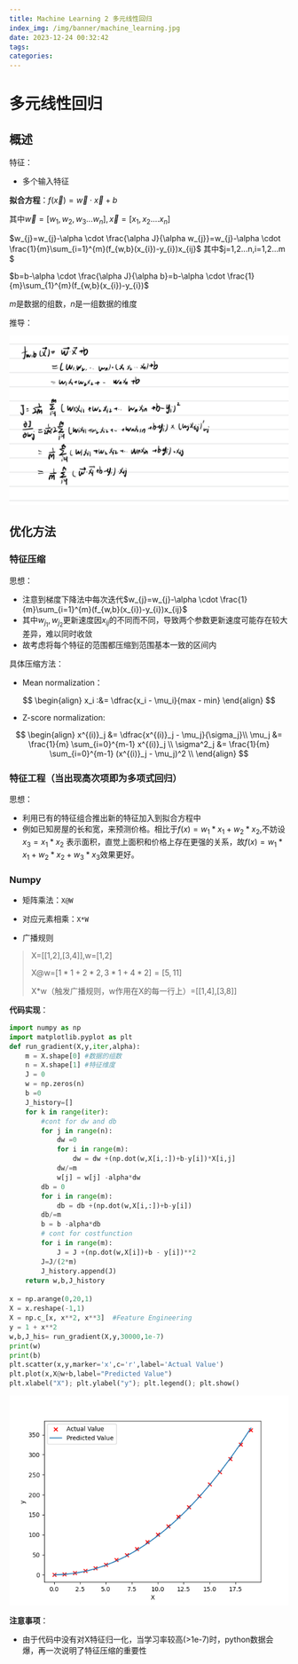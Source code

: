 ```yaml
---
title: Machine Learning 2 多元线性回归
index_img: /img/banner/machine_learning.jpg 
date: 2023-12-24 00:32:42
tags:
categories:
---
```


# 多元线性回归

## 概述

特征：

* 多个输入特征

**拟合方程**：$f(\vec x)= \vec w \cdot \vec x+b$

其中$\vec w=[w_{1},w_{2},w_{3}...w_{n}],\vec x =[x_{1},x_{2}....x_{n}]$

$w_{j}=w_{j}-\alpha \cdot \frac{\alpha J}{\alpha w_{j}}=w_{j}-\alpha \cdot \frac{1}{m}\sum_{i=1}^{m}(f_{w,b}(x_{i})-y_{i})x_{ij}$ 其中$j=1,2...n,i=1,2...m $

$b=b-\alpha \cdot \frac{\alpha J}{\alpha b}=b-\alpha \cdot \frac{1}{m}\sum_{1}^{m}(f_{w,b}(x_{i})-y_{i})$

$m$是数据的组数，$n$是一组数据的维度

推导：

![](/img/machine_learning/prove.png)

## 优化方法

### 特征压缩

思想：

* 注意到梯度下降法中每次迭代$w_{j}=w_{j}-\alpha \cdot \frac{1}{m}\sum_{i=1}^{m}(f_{w,b}(x_{i})-y_{i})x_{ij}$
* 其中$w_{j_{1}},w_{j_{2}}$更新速度因$x_{ij}$的不同而不同，导致两个参数更新速度可能存在较大差异，难以同时收敛
* 故考虑将每个特征的范围都压缩到范围基本一致的区间内

具体压缩方法：

* Mean normalization：

$$
\begin{align} x_i :&= \dfrac{x_i - \mu_i}{max - min} \end{align}
$$



*  Z-score normalization:


$$
\begin{align}
x^{(i)}_j &= \dfrac{x^{(i)}_j - \mu_j}{\sigma_j}\\
\mu_j &= \frac{1}{m} \sum_{i=0}^{m-1} x^{(i)}_j \\
\sigma^2_j &= \frac{1}{m} \sum_{i=0}^{m-1} (x^{(i)}_j - \mu_j)^2  \\
\end{align}
$$

### 特征工程（当出现高次项即为多项式回归）

思想：

* 利用已有的特征组合推出新的特征加入到拟合方程中
* 例如已知房屋的长和宽，来预测价格。相比于$f(x)=w_{1}*x_{1}+w_{2}*x_{2}$,不妨设$x_{3}=x_{1}*x_{2}$ 表示面积，直觉上面积和价格上存在更强的关系，故$f(x)=w_{1}*x_{1}+w_{2}*x_{2}+w_{3}*x_{3}$效果更好。

### Numpy

* 矩阵乘法：`X@W`

* 对应元素相乘：`X*W`
* 广播规则

> X=[[1,2],[3,4]],w=[1,2]
>
> X@w=$[1*1+2*2,3*1+4*2]=[5,11]$
>
> X*w（触发广播规则，w作用在X的每一行上）=[[1,4],[3,8]]

**代码实现**：

```python
import numpy as np
import matplotlib.pyplot as plt
def run_gradient(X,y,iter,alpha):
    m = X.shape[0] #数据的组数
    n = X.shape[1] #特征维度
    J = 0
    w = np.zeros(n)
    b =0
    J_history=[]
    for k in range(iter):
        #cont for dw and db
        for j in range(n):
            dw =0
            for i in range(m):
                dw = dw +(np.dot(w,X[i,:])+b-y[i])*X[i,j]
            dw/=m
            w[j] = w[j] -alpha*dw
        db = 0
        for i in range(m):
            db = db +(np.dot(w,X[i,:])+b-y[i])
        db/=m
        b = b -alpha*db
        # cont for costfunction
        for i in range(m):
            J = J +(np.dot(w,X[i])+b - y[i])**2
        J=J/(2*m)
        J_history.append(J)
    return w,b,J_history

x = np.arange(0,20,1)
X = x.reshape(-1,1)
X = np.c_[x, x**2, x**3]  #Feature Engineering  
y = 1 + x**2
w,b,J_his= run_gradient(X,y,30000,1e-7)
print(w)
print(b)
plt.scatter(x,y,marker='x',c='r',label='Actual Value')
plt.plot(x,X@w+b,label="Predicted Value")
plt.xlabel("X"); plt.ylabel("y"); plt.legend(); plt.show()

```

![](/img/machine_learning/Poly_Figure_1.png)

**注意事项**：

* 由于代码中没有对X特征归一化，当学习率较高(>1e-7)时，python数据会爆，再一次说明了特征压缩的重要性
